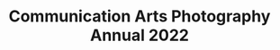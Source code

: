 ---
attached_collection: collections/antoine-s-escalaras.md
attached_link: 
block_aspect_ratio: ratio-5x4
blog_block_cover: https://d1sf55qlb7p6hz.cloudfront.net/rieser-ca_esc-1.jpg
blog_header: 
caption: "Antoine’s Escalaras \_"
content: >-
  Beyond thrilled to share that [**_Antoine’s
  Escalara_s**](https://jesserieser.com/collections/escalaras) has been
  recognized in this year’s [**_Communication Arts Photo
  Annual_**](https://www.commarts.com/project/34295/antoine-s-escalaras).


  This new photo and film hybrid project marries my environmental architectural
  sensibilities with my sport photographic works.


  Congrats to the fellow winners and thank you to the judges: Mike Davis**,**
  visual storytelling consultant/photo editor/educator/author, Minneapolis, MN  

  Jennifer Dorn**,** photo director, _Variety_, Los Angeles, CA  

  Luis Paulo Gatti**,** creative director/head of art/teacher, Stuttgart,
  Germany  

  Natalia Jiménez**,** picture editor, the _Washington Post_, Washington, DC  

  Marcia Minter**,** co-founder/executive director, Indigo Arts Alliance,
  Portland, MA  

  Nikki Ormerod**,** director/photographer/partner, Undivided Creative, Toronto,
  Canada  

  Adrienne Pao**,** photographer/creative director/director of Academy of Art
  University School of Photography, San Francisco Bay Area, CA  

  David Roennfeldt**,** founder/creative director, 3 Deep Design, Melbourne,
  Australia  

  Marcus Smith**,** photographer/director, Chicago, IL  

  Steve Wallington, creative director and co-founder, the Photography Movement,
  London, United Kingdom
date: 
news_category:
  - awards
theme_color: FABDC2
title: Communication Arts Photography Annual 2022
seo:
  meta_description: 
  meta_title: 
post_blocks:
  - _bookshop_name: posts/media-element-static
    caption: 
    image: https://d1sf55qlb7p6hz.cloudfront.net/rieser-ca_esc-6.jpg
    template: block-media-element-static
    width: 50
  - _bookshop_name: posts/media-element-static
    caption: 
    image: https://d1sf55qlb7p6hz.cloudfront.net/rieser-ca_esc-7.jpg
    template: block-media-element-static
    width: 50
  - block: media-row-static
    template: block-media-row-static
  - _bookshop_name: posts/media-element-static
    caption: 
    image: https://d1sf55qlb7p6hz.cloudfront.net/rieser-ca_esc-8.jpg
    template: block-media-element-static
    width: 33
  - _bookshop_name: posts/media-element-static
    caption: 
    image: https://d1sf55qlb7p6hz.cloudfront.net/rieser-ca_esc-9.jpg
    template: block-media-element-static
    width: 33
  - _bookshop_name: posts/media-element-static
    caption: 
    image: https://d1sf55qlb7p6hz.cloudfront.net/rieser-ca_esc-10.jpg
    template: block-media-element-static
    width: 33
  - block: media-row-static
    template: block-media-row-static
  - _bookshop_name: posts/media-element-static
    caption: 
    image: https://d1sf55qlb7p6hz.cloudfront.net/rieser-ca_esc-12.jpg
    template: block-media-element-static
    width: 33
  - _bookshop_name: posts/media-element-static
    caption: 
    image: https://d1sf55qlb7p6hz.cloudfront.net/rieser-ca_esc-13.jpg
    template: block-media-element-static
    width: 33
  - _bookshop_name: posts/media-element-static
    caption: 
    image: https://d1sf55qlb7p6hz.cloudfront.net/rieser-ca_esc-11.jpg
    template: block-media-element-static
    width: 33
  - block: media-row-static
    template: block-media-row-static
  - _bookshop_name: posts/media-element-static
    caption: 
    image: https://d1sf55qlb7p6hz.cloudfront.net/rieser-ca_esc-19.jpg
    template: block-media-element-static
    width: 40
  - _bookshop_name: posts/media-element-static
    caption: 
    image: https://d1sf55qlb7p6hz.cloudfront.net/rieser-ca_esc-18.jpg
    template: block-media-element-static
    width: 60
  - block: media-row-static
    template: block-media-row-static
  - block: media-row-static
    template: block-media-row-static
  - _bookshop_name: posts/media-element-static
    caption: 
    image: https://d1sf55qlb7p6hz.cloudfront.net/rieser-ca_esc-20.jpg
    template: block-media-element-static
    width: 33
  - _bookshop_name: posts/media-element-static
    caption: 
    image: https://d1sf55qlb7p6hz.cloudfront.net/rieser-ca_esc-21.jpg
    template: block-media-element-static
    width: 33
  - _bookshop_name: posts/media-element-static
    caption: 
    image: https://d1sf55qlb7p6hz.cloudfront.net/rieser-ca_esc-17.jpg
    template: block-media-element-static
    width: 33
  - block: media-row-static
    template: block-media-row-static
  - _bookshop_name: posts/media-element-static
    caption: 
    image: https://d1sf55qlb7p6hz.cloudfront.net/rieser-ca_esc-15.jpg
    template: block-media-element-static
    width: 50
  - _bookshop_name: posts/media-element-static
    caption: 
    image: https://d1sf55qlb7p6hz.cloudfront.net/rieser-ca_esc-14.jpg
    template: block-media-element-static
    width: 50
blog_slider:
  - _bookshop_name: posts/media-element-url
    image: https://d1sf55qlb7p6hz.cloudfront.net/rieser-ca_esc-3.jpg
    template: block-media-element-url
  - _bookshop_name: posts/media-element-url
    image: https://d1sf55qlb7p6hz.cloudfront.net/rieser-ca_esc-2.jpg
    template: block-media-element-url
  - _bookshop_name: posts/media-element-url
    image: https://d1sf55qlb7p6hz.cloudfront.net/rieser-ca_esc-4.jpg
    template: block-media-element-url
  - _bookshop_name: posts/media-element-url
    image: https://d1sf55qlb7p6hz.cloudfront.net/rieser-ca_esc-5.jpg
    template: block-media-element-url
---